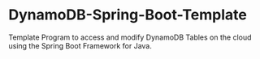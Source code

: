 # DynamoDB-Spring-Boot-Template
Template Program to access and modify DynamoDB Tables on the cloud using the Spring Boot Framework for Java.
